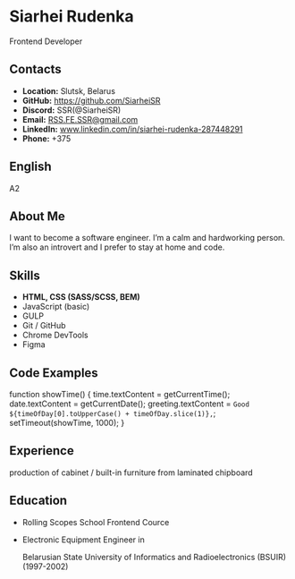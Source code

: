 # Siarhei Rudenka

Frontend Developer

## Contacts
- **Location:** Slutsk, Belarus
- **GitHub:** https://github.com/SiarheiSR
- **Discord:** SSR(@SiarheiSR)
- **Email:** RSS.FE.SSR@gmail.com
- **LinkedIn:** www.linkedin.com/in/siarhei-rudenka-287448291
- **Phone:** +375 

## English

A2

## About Me

I want to become a software engineer. I’m a calm and hardworking person.
I’m also an introvert and I prefer to stay at home and code.

## Skills
- **HTML, CSS (SASS/SCSS, BEM)**
- JavaScript (basic)
- GULP
- Git / GitHub
- Chrome DevTools
- Figma

## Code Examples

function showTime() {
	time.textContent = getCurrentTime();
	date.textContent = getCurrentDate();
	greeting.textContent = `Good ${timeOfDay[0].toUpperCase() + timeOfDay.slice(1)},`;
	setTimeout(showTime, 1000);
}

## Experience

production of cabinet / built-in furniture from laminated chipboard

## Education

- Rolling Scopes School Frontend Cource

- Electronic Equipment Engineer in

	Belarusian State University of Informatics and Radioelectronics (BSUIR)
	(1997-2002)
